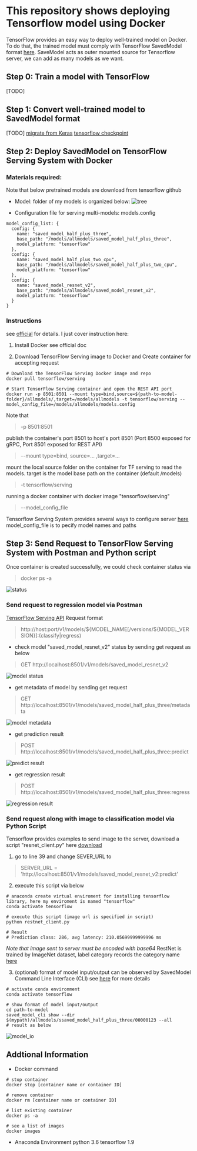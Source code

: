 # This repository shows deploying Tensorflow model using Docker

TensorFlow provides an easy way to deploy well-trained model on Docker. To do that, the trained model must comply with TensorFlow SavedModel format [here](https://github.com/tensorflow/tensorflow/blob/master/tensorflow/python/saved_model/README.md). SaveModel acts as outer mounted source for Tensorflow server, we can add as many models as we want.


## Step 0: Train a model with TensorFlow
[TODO]


## Step 1: Convert well-trained model to SavedModel format
[TODO]
[migrate from Keras](https://www.tensorflow.org/guide/saved_model)
[tensorflow checkpoint](https://www.tensorflow.org/guide/checkpoint)


## Step 2: Deploy SavedModel on TensorFlow Serving System with Docker

### Materials required: 
Note that below pretrained models are download from tensorflow github
- Model: folder of my models is organized below:
![tree](./materials/tree.png)

- Configuration file for serving multi-models: models.config
```
model_config_list: {
  config: {
    name: "saved_model_half_plus_three",
    base_path: "/models/allmodels/saved_model_half_plus_three",
    model_platform: "tensorflow"
  },
  config: {
    name: "saved_model_half_plus_two_cpu",
    base_path: "/models/allmodels/saved_model_half_plus_two_cpu",
    model_platform: "tensorflow"
  },
  config: {
    name: "saved_model_resnet_v2",
    base_path: "/models/allmodels/saved_model_resnet_v2",
    model_platform: "tensorflow"
  }
}
```

### Instructions
see [official](https://www.tensorflow.org/tfx/serving/docker) for details. I just cover instruction here:

1. Install Docker
see official doc

2. Download TensorFlow Serving image to Docker and Create container for accepting request

```
# Download the TensorFlow Serving Docker image and repo
docker pull tensorflow/serving

# Start TensorFlow Serving container and open the REST API port
docker run -p 8501:8501 --mount type=bind,source=${path-to-model-folder}/allmodels/,target=/models/allmodels -t tensorflow/serving --model_config_file=/models/allmodels/models.config
```

Note that
> -p 8501:8501 

publish the container's port 8501 to host's port 8501 (Port 8500 exposed for gRPC, Port 8501 exposed for REST API)

> --mount type=bind, source=... ,target=... 

mount the local source folder on the container for TF serving to read the models.
target is the model base path on the container (default /models)

> -t tensorflow/serving  

running a docker container with docker image "tensorflow/serving"

> --model_config_file

Tensorflow Serving System provides several ways to configure server [here](https://www.tensorflow.org/tfx/serving/serving_config) model_config_file is to pecify model names and paths

## Step 3: Send Request to TensorFlow Serving System with Postman and Python script
Once container is created successfully, we could check container status via
> docker ps -a

![status](./materials/ps.png)

### Send request to regression model via Postman
[TensorFlow Serving API](https://www.tensorflow.org/tfx/serving/api_rest)
Request format
> http://host:port/v1/models/${MODEL_NAME[/versions/${MODEL_VERSION}]:(classify|regress)

- check model "saved_model_resnet_v2" status by sending get request as below 
> GET http://localhost:8501/v1/models/saved_model_resnet_v2

![model status](./materials/model_status.png)

- get metadata of model by sending get request
> GET http://localhost:8501/v1/models/saved_model_half_plus_three/metadata

![model metadata](./materials/model_metadata.png)

- get prediction result
> POST http://localhost:8501/v1/models/saved_model_half_plus_three:predict

![predict result](./materials/predict_result.png)

- get regression result
> POST http://localhost:8501/v1/models/saved_model_half_plus_three:regress

![regression result](./materials/regression_result.png)


### Send request along with image to classification model via Python Script
Tensorflow provides examples to send image to the server, download a script "resnet_client.py" here [download](https://github.com/tensorflow/serving/tree/master/tensorflow_serving/example/resnet_client.py)

1. go to line 39 and change SEVER_URL to 
> SERVER_URL = 'http://localhost:8501/v1/models/saved_model_resnet_v2:predict'

2. execute this script via below
```
# anaconda create virtual enviroment for installing tensorflow library, here my enviroment is named "tensorflow"
conda activate tensorflow

# execute this script (image url is specified in script)
python restnet_client.py 

# Result
# Prediction class: 286, avg latency: 210.05699999999996 ms
```
*Note that image sent to server must be encoded with base64*
RestNet is trained by ImageNet dataset, label category records the category name [here](https://gist.github.com/yrevar/942d3a0ac09ec9e5eb3a)

3. (optional) format of model input/output can be observed by SavedModel Command Line Interface (CLI)
see [here](https://www.tensorflow.org/guide/saved_model#saved_model_cli) for more details
```
# activate conda environment
conda activate tensorflow

# show format of model input/output
cd path-to-model
saved_model_cli show --dir $(mypath)/allmodels/ssaved_model_half_plus_three/00000123 --all
# result as below
```
![model_io](./materials/model_io.png)

## Addtional Information

- Docker command
```
# stop container 
docker stop [container name or container ID]

# remove container
docker rm [container name or container ID]

# list existing container
docker ps -a

# see a list of images
docker images
```

- Anaconda Environment
python 3.6
tensorflow 1.9














